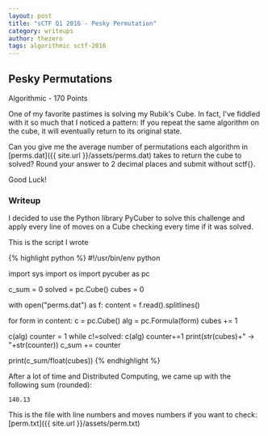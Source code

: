 ```yaml
---
layout: post
title: "sCTF Q1 2016 - Pesky Permutation"
category: writeups
author: thezero
tags: algorithmic sctf-2016
---
```


## Pesky Permutations
Algorithmic - 170 Points

One of my favorite pastimes is solving my Rubik's Cube. In fact, I've fiddled with it so much that I noticed a pattern: If you repeat the same algorithm on the cube, it will eventually return to its original state.

Can you give me the average number of permutations each algorithm in [perms.dat]({{ site.url }}/assets/perms.dat) takes to return the cube to solved? Round your answer to 2 decimal places and submit without sctf{}.

Good Luck!

### Writeup
I decided to use the Python library PyCuber to solve this challenge and apply every line of moves on a Cube
checking every time if it was solved.

This is the script I wrote

{% highlight python %}
#!/usr/bin/env python

import sys
import os
import pycuber as pc

c_sum = 0
solved = pc.Cube()
cubes = 0

with open("perms.dat") as f:
   content = f.read().splitlines()

for form in content:
   c = pc.Cube()
   alg = pc.Formula(form)
   cubes += 1

   c(alg)
   counter = 1
   while c!=solved:
      c(alg)
      counter+=1
   print(str(cubes)+" -> "+str(counter))
   c_sum += counter

print(c_sum/float(cubes))
{% endhighlight %}

After a lot of time and Distributed Computing, we came up with the following sum (rounded):

`140.13`

This is the file with line numbers and moves numbers if you want to check:
[perm.txt]({{ site.url }}/assets/perm.txt)
